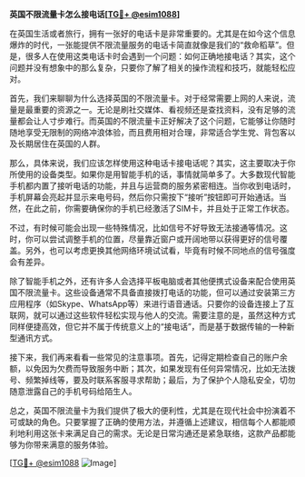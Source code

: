 **英国不限流量卡怎么接电话[[TG💪+ @esim1088](https://t.me/s/esim1088)]**

在英国生活或者旅行，拥有一张好的电话卡是非常重要的。尤其是在如今这个信息爆炸的时代，一张能提供不限流量服务的电话卡简直就像是我们的“救命稻草”。但是，很多人在使用这类电话卡时会遇到一个问题：如何正确地接电话？其实，这个问题并没有想象中的那么复杂，只要你了解了相关的操作流程和技巧，就能轻松应对。

首先，我们来聊聊为什么选择英国的不限流量卡。对于经常需要上网的人来说，流量是最重要的资源之一。无论是刷社交媒体、看视频还是查找资料，没有足够的流量都会让人寸步难行。而英国的不限流量卡正好解决了这个问题，它能够让你随时随地享受无限制的网络冲浪体验，而且费用相对合理，非常适合学生党、背包客以及长期居住在英国的人群。

那么，具体来说，我们应该怎样使用这种电话卡接电话呢？其实，这主要取决于你所使用的设备类型。如果你是用智能手机的话，事情就简单多了。大多数现代智能手机都内置了接听电话的功能，并且与运营商的服务紧密相连。当你收到电话时，手机屏幕会亮起并显示来电号码，然后你只需按下“接听”按钮即可开始通话。当然，在此之前，你需要确保你的手机已经激活了SIM卡，并且处于正常工作状态。

不过，有时候可能会出现一些特殊情况，比如信号不好导致无法接通等情况。这时，你可以尝试调整手机的位置，尽量靠近窗户或开阔地带以获得更好的信号覆盖。另外，也可以考虑更换其他网络环境试试看，毕竟有时候不同地点的信号强度会有差异。

除了智能手机之外，还有许多人会选择平板电脑或者其他便携式设备来配合使用英国不限流量卡。这些设备通常不具备直接拨打电话的功能，但可以通过安装第三方应用程序（如Skype、WhatsApp等）来进行语音通话。只要你的设备连接上了互联网，就可以通过这些软件轻松实现与他人的交流。需要注意的是，虽然这种方式同样便捷高效，但它并不属于传统意义上的“接电话”，而是基于数据传输的一种新型通讯方式。

接下来，我们再来看看一些常见的注意事项。首先，记得定期检查自己的账户余额，以免因为欠费而导致服务中断；其次，如果发现有任何异常情况，比如无法拨号、频繁掉线等，要及时联系客服寻求帮助；最后，为了保护个人隐私安全，切勿随意泄露自己的手机号码给陌生人。

总之，英国不限流量卡为我们提供了极大的便利性，尤其是在现代社会中扮演着不可或缺的角色。只要掌握了正确的使用方法，并遵循上述建议，相信每个人都能顺利地利用这张卡来满足自己的需求。无论是日常沟通还是紧急联络，这款产品都能够为你带来满意的服务体验。

[[TG💪+ @esim1088](https://t.me/s/esim1088) ![Image](https://i.postimg.cc/4NQfJmqS/Snipaste-2025-05-13-00-14-12.png)]